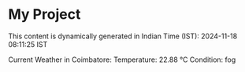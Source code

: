 # My Project

This content is dynamically generated in Indian Time (IST): 2024-11-18 08:11:25 IST


Current Weather in Coimbatore:
Temperature: 22.88 °C
Condition: fog
